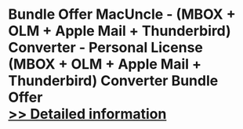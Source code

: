 # Bundle Offer MacUncle - (MBOX + OLM + Apple Mail + Thunderbird) Converter - Personal License<br />(MBOX + OLM + Apple Mail + Thunderbird) Converter Bundle Offer<br />[>> Detailed information](https://secure.shareit.com/shareit/product.html?productid=300998514&affiliateid=200057808)